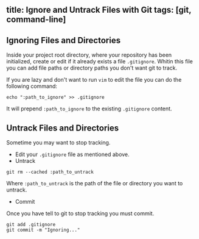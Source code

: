 title: Ignore and Untrack Files with Git
tags: [git, command-line]
---

## Ignoring Files and Directories

Inside your project root directory, where your repository has been initialized,
create or edit if it already exists a file `.gitignore`.
Whitin this file you can add file paths or directory paths you don't want git
to track.

If you are lazy and don't want to run `vim` to edit the file you can do the
following command:

```
echo ":path_to_ignore" >> .gitignore
```

It will prepend `:path_to_ignore` to the existing `.gitignore` content.

## Untrack Files and Directories

Sometime you may want to stop tracking.

- Edit your `.gitignore` file as mentioned above.
- Untrack

```
git rm --cached :path_to_untrack
```

Where `:path_to_untrack` is the path of the file or directory you want to
untrack.

- Commit

Once you have tell to git to stop tracking you must commit.

```
git add .gitignore
git commit -m "Ignoring..."
```
